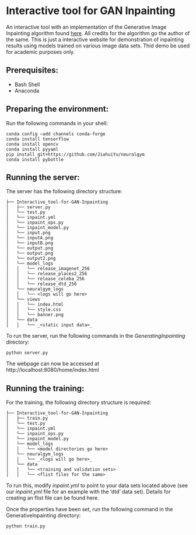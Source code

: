 # Interactive tool for GAN Inpainting
An interactive tool with an implementation of the Generative Image Inpainting algorithm found [here](https://github.com/JiahuiYu/generative_inpainting). All credits for the algorithm go the author of the same. This is just a interactive website for demonstration of inpainting results using models trained on various image data sets. Thid demo be used for academic purposes only.
 
## Prerequisites:
- Bash Shell
- Anaconda

## Preparing the environment: 
Run the following commands in your shell:

```
conda config –add channels conda-forge
conda install tensorflow
conda install opencv
conda install pyyaml
pip install git+https://github.com/JiahuiYu/neuralgym
conda install pybottle
```

## Running the server:
The server has the following directory structure:

```
├── Interactive_tool-for-GAN-Inpainting
│   ├── server.py
│   └── test.py
│   └── inpaint.yml
│   └── inpaint_ops.py
│   └── inpaint_model.py
│   └── input.png
│   └── inputA.png
│   └── inputB.png
│   └── output.png
│   └── output.png
│   └── output2.png
│   └── model_logs
│	│   └── release_imagenet_256
│	│   └── release_places2_256
│	│   └── release_celeba_256
│	│   └── release_dtd_256
│	└── neuralgym_logs
│	│   └── <logs will go here>
│   └── views
│	│   └── index.html
│	│   └── style.css
│	│   └── banner.png
│   └── data
│	│   └── _<static input data>_
```

To run the server, run the following commands in the *GeneratingInpainting* directory:

```
python server.py
```

The webpage can now be accessed at http://localhost:8080/home/index.html	

## Running the training:
For the training, the following directory structure is required: 

```
├── Interactive_tool-for-GAN-Inpainting
│   ├── train.py
│   └── test.py
│   └── inpaint.yml
│   └── inpaint_ops.py
│   └── inpaint_model.py
│   └── model_logs
│	│   └── <model directories go here>
│	└── neuralgym_logs
│	│   └── _<logs will go here>_
│	└── data
│	│   └── <training and validation sets>
│	│   └── <flist files for the same>
```

To run this, modify _inpaint.yml_ to point to your data sets located above (see our _inpaint.yml_ file for an example with the ‘dtd’ data set). Details for creating an flist file can be found here.

Once the properties have been set, run the following command in the GenerativeInpainting directory:
```
python train.py
```
